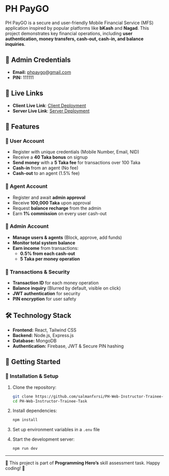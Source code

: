 # PH PayGO

PH PayGO is a secure and user-friendly Mobile Financial Service (MFS) application inspired by popular platforms like **bKash** and **Nagad**. This project demonstrates key financial operations, including **user authentication, money transfers, cash-out, cash-in, and balance inquiries**.

## 🔑 Admin Credentials

- **Email:** phpaygo@gmail.com
- **PIN:** 111111

## 🚀 Live Links

- **Client Live Link**: [Client Deployment](https://phpaygo-9bf9d.web.app/)
- **Server Live Link**: [Server Deployment](https://phpaygo.vercel.app/)

## 🌟 Features

### 🔹 User Account

- Register with unique credentials (Mobile Number, Email, NID)
- Receive a **40 Taka bonus** on signup
- **Send money** with a **5 Taka fee** for transactions over 100 Taka
- **Cash-in** from an agent (No fee)
- **Cash-out** to an agent (1.5% fee)

### 🔹 Agent Account

- Register and await **admin approval**
- Receive **100,000 Taka** upon approval
- Request **balance recharge** from the admin
- Earn **1% commission** on every user cash-out

### 🔹 Admin Account

- **Manage users & agents** (Block, approve, add funds)
- **Monitor total system balance**
- **Earn income** from transactions:
  - **0.5% from each cash-out**
  - **5 Taka per money operation**

### 🔹 Transactions & Security

- **Transaction ID** for each money operation
- **Balance inquiry** (Blurred by default, visible on click)
- **JWT authentication** for security
- **PIN encryption** for user safety

## 🛠️ Technology Stack

- **Frontend:** React, Tailwind CSS
- **Backend:** Node.js, Express.js
- **Database:** MongoDB
- **Authentication:** Firebase, JWT & Secure PIN hashing

## 🚀 Getting Started

### 📌 Installation & Setup

1. Clone the repository:
   ```bash
   git clone https://github.com/salmanfxrsi/PH-Web-Instructor-Trainee-Task.git
   cd PH-Web-Instructor-Trainee-Task
   ```
2. Install dependencies:
   ```bash
   npm install
   ```
3. Set up environment variables in a `.env` file
   
4. Start the development server:
   ```bash
   npm run dev
   ```

---

🔹 This project is part of **Programming Hero’s** skill assessment task. Happy coding! 🎯
